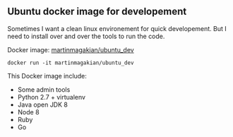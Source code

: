 ## Ubuntu docker image for developement

Sometimes I want a clean linux environement for quick developement.
But I need to install over and over the tools to run the code.

Docker image: [martinmagakian/ubuntu_dev](https://hub.docker.com/r/martinmagakian/ubuntu_dev/)

```
docker run -it martinmagakian/ubuntu_dev
```

This Docker image include:
* Some admin tools
* Python 2.7 + virtualenv
* Java open JDK 8
* Node 8
* Ruby
* Go